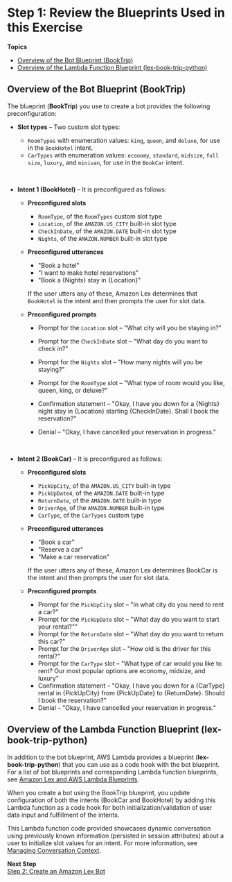 # Step 1: Review the Blueprints Used in this Exercise<a name="ex-book-trip-blueprints"></a>

**Topics**
+ [Overview of the Bot Blueprint \(BookTrip\)](#ex-book-trip-bp-summary-bot)
+ [Overview of the Lambda Function Blueprint \(lex\-book\-trip\-python\)](#ex-book-trip-summary-lambda)

## Overview of the Bot Blueprint \(BookTrip\)<a name="ex-book-trip-bp-summary-bot"></a>

The blueprint \(**BookTrip**\) you use to create a bot provides the following preconfiguration:
+ **Slot types** – Two custom slot types:
  +  `RoomTypes` with enumeration values: `king`, `queen`, and `deluxe`, for use in the `BookHotel` intent\.
  +  `CarTypes` with enumeration values: `economy`, `standard`, `midsize`, `full size`, `luxury`, and `minivan`, for use in the `BookCar` intent\.

     
+ **Intent 1 \(BookHotel\)** – It is preconfigured as follows:
  + **Preconfigured slots** 
    + `RoomType`, of the `RoomTypes` custom slot type
    + `Location`, of the `AMAZON.US_CITY` built\-in slot type
    + `CheckInDate`, of the `AMAZON.DATE` built\-in slot type
    + `Nights`, of the `AMAZON.NUMBER` built\-in slot type
  + **Preconfigured utterances** 
    + "Book a hotel"
    + "I want to make hotel reservations" 
    + "Book a \{Nights\} stay in \{Location\}"

    If the user utters any of these, Amazon Lex determines that `BookHotel` is the intent and then prompts the user for slot data\.
  + **Preconfigured prompts** 
    + Prompt for the `Location` slot – "What city will you be staying in?"
    + Prompt for the `CheckInDate` slot – "What day do you want to check in?"
    + Prompt for the `Nights` slot – "How many nights will you be staying?" 
    + Prompt for the `RoomType` slot – "What type of room would you like, queen, king, or deluxe?" 
    + Confirmation statement – "Okay, I have you down for a \{Nights\} night stay in \{Location\} starting \{CheckInDate\}\. Shall I book the reservation?" 
    + Denial – "Okay, I have cancelled your reservation in progress\."

       
+ **Intent 2 \(BookCar\)** – It is preconfigured as follows:
  + **Preconfigured slots** 
    + `PickUpCity`, of the `AMAZON.US_CITY` built\-in type
    + `PickUpDate4`, of the `AMAZON.DATE` built\-in type
    + `ReturnDate`, of the `AMAZON.DATE` built\-in type
    + `DriverAge`, of the `AMAZON.NUMBER` built\-in type
    + `CarType`, of the `CarTypes` custom type
  + **Preconfigured utterances** 
    + "Book a car"
    + "Reserve a car" 
    + "Make a car reservation"

    If the user utters any of these, Amazon Lex determines BookCar is the intent and then prompts the user for slot data\.
  + **Preconfigured prompts**
    + Prompt for the `PickUpCity` slot – "In what city do you need to rent a car?"
    + Prompt for the `PickUpDate` slot – "What day do you want to start your rental?""
    + Prompt for the `ReturnDate` slot – "What day do you want to return this car?"
    + Prompt for the `DriverAge` slot – "How old is the driver for this rental?"
    + Prompt for the `CarType` slot – "What type of car would you like to rent? Our most popular options are economy, midsize, and luxury"
    + Confirmation statement – "Okay, I have you down for a \{CarType\} rental in \{PickUpCity\} from \{PickUpDate\} to \{ReturnDate\}\. Should I book the reservation?" 
    + Denial – "Okay, I have cancelled your reservation in progress\."

## Overview of the Lambda Function Blueprint \(lex\-book\-trip\-python\)<a name="ex-book-trip-summary-lambda"></a>

In addition to the bot blueprint, AWS Lambda provides a blueprint \(**lex\-book\-trip\-python**\) that you can use as a code hook with the bot blueprint\. For a list of bot blueprints and corresponding Lambda function blueprints, see [Amazon Lex and AWS Lambda Blueprints](lex-lambda-blueprints.md)\.

When you create a bot using the BookTrip blueprint, you update configuration of both the intents \(BookCar and BookHotel\) by adding this Lambda function as a code hook for both initialization/validation of user data input and fulfillment of the intents\.

This Lambda function code provided showcases dynamic conversation using previously known information \(persisted in session attributes\) about a user to initialize slot values for an intent\. For more information, see [Managing Conversation Context](context-mgmt.md)\.

**Next Step**  
[Step 2: Create an Amazon Lex Bot ](ex-book-trip-create-bot.md)